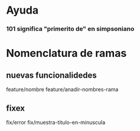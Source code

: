 # Ayuda
### 101 significa "primerito de" en simpsoniano

# Nomenclatura de ramas
## nuevas funcionalidedes
feature/nombre
feature/anadir-nombres-rama
## fixex
fix/error
fix/muestra-titulo-en-minuscula